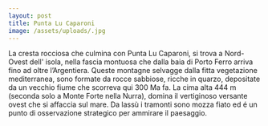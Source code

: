 ```yaml
---
layout: post
title: Punta Lu Caparoni
image: /assets/uploads/.jpg
---
```

La cresta rocciosa che culmina con Punta Lu Caparoni, si trova a Nord-Ovest dell' isola, nella fascia montuosa che dalla baia di Porto Ferro arriva fino ad oltre l’Argentiera. Queste montagne selvagge dalla fitta vegetazione mediterranea, sono formate da rocce sabbiose, ricche in quarzo, depositate da un vecchio fiume che scorreva qui 300 Ma fa. La cima alta 444 m (seconda solo a Monte Forte nella Nurra), domina il vertiginoso versante ovest che si affaccia sul mare. Da lassù i tramonti sono mozza fiato ed é un punto di osservazione strategico per ammirare il paesaggio.

